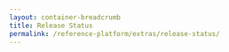 ```yaml
---
layout: container-breadcrumb
title: Release Status
permalink: /reference-platform/extras/release-status/
---
```

<TODO>